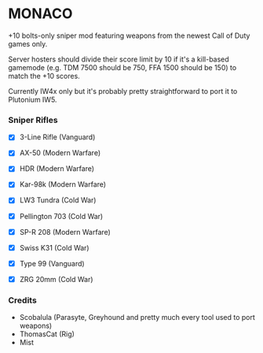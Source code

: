 MONACO
==========

+10 bolts-only sniper mod featuring weapons from the newest Call of Duty games only.

Server hosters should divide their score limit by 10 if it's a kill-based gamemode (e.g. TDM 7500 should be 750, FFA 1500 should be 150) to match the +10 scores.

Currently IW4x only but it's probably pretty straightforward to port it to Plutonium IW5.

### Sniper Rifles

- [x] 3-Line Rifle (Vanguard)
- [x] AX-50 (Modern Warfare)
- [x] HDR (Modern Warfare)
- [x] Kar-98k (Modern Warfare)
- [x] LW3 Tundra (Cold War)
- [x] Pellington 703 (Cold War)
- [x] SP-R 208 (Modern Warfare)
- [x] Swiss K31 (Cold War)
- [x] Type 99 (Vanguard)
- [x] ZRG 20mm (Cold War)


### Credits
- Scobalula (Parasyte, Greyhound and pretty much every tool used to port weapons)
- ThomasCat (Rig)
- Mist